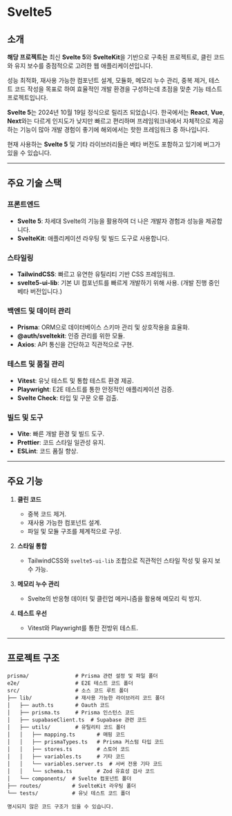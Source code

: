 # Svelte5

## 소개

**해당 프로젝트는** 최신 **Svelte 5**와 **SvelteKit**을 기반으로 구축된 프로젝트로, 클린 코드와 유지 보수를 중점적으로 고려한 웹 애플리케이션입니다.

성능 최적화, 재사용 가능한 컴포넌트 설계, 모듈화, 메모리 누수 관리, 중복 제거, 테스트 코드 작성을 목표로 하여 효율적인 개발 환경을 구성하는데 초점을 맞춘 기능 테스트 프로젝트입니다.

**Svelte 5**는 2024년 10월 19일 정식으로 릴리즈 되었습니다.
한국에서는 **React**, **Vue**, **Next**와는 다르게 인지도가 낮지만 빠르고 편리하며 프레임워크내에서 자체적으로 제공하는 기능이 많아 개발 경험이 좋기에 해외에서는 핫한 프레임워크 중 하나입니다.

현재 사용하는 **Svelte 5** 및 기타 라이브러리들은 베타 버전도 포함하고 있기에 버그가 있을 수 있습니다.

---

## 주요 기술 스택

### **프론트엔드**

- **Svelte 5**: 차세대 Svelte의 기능을 활용하여 더 나은 개발자 경험과 성능을 제공합니다.
- **SvelteKit**: 애플리케이션 라우팅 및 빌드 도구로 사용합니다.

### **스타일링**

- **TailwindCSS**: 빠르고 유연한 유틸리티 기반 CSS 프레임워크.
- **svelte5-ui-lib**: 기본 UI 컴포넌트를 빠르게 개발하기 위해 사용. (개발 진행 중인 베타 버전입니다.)

### **백엔드 및 데이터 관리**

- **Prisma**: ORM으로 데이터베이스 스키마 관리 및 상호작용을 효율화.
- **@auth/sveltekit**: 인증 관리를 위한 모듈.
- **Axios**: API 통신을 간단하고 직관적으로 구현.

### **테스트 및 품질 관리**

- **Vitest**: 유닛 테스트 및 통합 테스트 환경 제공.
- **Playwright**: E2E 테스트를 통한 안정적인 애플리케이션 검증.
- **Svelte Check**: 타입 및 구문 오류 검출.

### **빌드 및 도구**

- **Vite**: 빠른 개발 환경 및 빌드 도구.
- **Prettier**: 코드 스타일 일관성 유지.
- **ESLint**: 코드 품질 향상.

---

## 주요 기능

1. **클린 코드**

   - 중복 코드 제거.
   - 재사용 가능한 컴포넌트 설계.
   - 파일 및 모듈 구조를 체계적으로 구성.

2. **스타일 통합**

   - TailwindCSS와 `svelte5-ui-lib` 조합으로 직관적인 스타일 작성 및 유지 보수 가능.

3. **메모리 누수 관리**

   - Svelte의 반응형 데이터 및 클린업 메커니즘을 활용해 메모리 릭 방지.

4. **테스트 우선**
   - Vitest와 Playwright를 통한 전방위 테스트.

---

## 프로젝트 구조

```plaintext
prisma/               # Prisma 관련 설정 및 파일 폴더
e2e/                  # E2E 테스트 코드 폴더
src/                  # 소스 코드 루트 폴더
├── lib/              # 재사용 가능한 라이브러리 코드 폴더
│   ├── auth.ts       # Oauth 코드
│   ├── prisma.ts     # Prisma 인스턴스 코드
│   ├── supabaseClient.ts  # Supabase 관련 코드
│   ├── utils/        # 유틸리티 코드 폴더
│   │   ├── mapping.ts       # 매핑 코드
│   │   ├── prismaTypes.ts   # Prisma 커스텀 타입 코드
│   │   ├── stores.ts        # 스토어 코드
│   │   ├── variables.ts     # 기타 코드
│   │   └── variables.server.ts  # 서버 전용 기타 코드
│   │   └── schema.ts        # Zod 유효성 검사 코드
│   └── components/  # Svelte 컴포넌트 폴더
├── routes/          # SvelteKit 라우팅 폴더
└── tests/           # 유닛 테스트 코드 폴더

명시되지 않은 코드 구조가 있을 수 있습니다.
```
